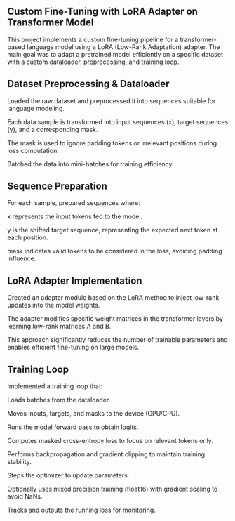 ## Custom Fine-Tuning with LoRA Adapter on Transformer Model
This project implements a custom fine-tuning pipeline for a transformer-based language model using a LoRA (Low-Rank Adaptation) adapter. The main goal was to adapt a pretrained model efficiently on a specific dataset with a custom dataloader, preprocessing, and training loop.

## Dataset Preprocessing & Dataloader
Loaded the raw dataset and preprocessed it into sequences suitable for language modeling.

Each data sample is transformed into input sequences (x), target sequences (y), and a corresponding mask.

The mask is used to ignore padding tokens or irrelevant positions during loss computation.

Batched the data into mini-batches for training efficiency.

## Sequence Preparation
For each sample, prepared sequences where:

x represents the input tokens fed to the model.

y is the shifted target sequence, representing the expected next token at each position.

mask indicates valid tokens to be considered in the loss, avoiding padding influence.

## LoRA Adapter Implementation

Created an adapter module based on the LoRA method to inject low-rank updates into the model weights.

The adapter modifies specific weight matrices in the transformer layers by learning low-rank matrices A and B.

This approach significantly reduces the number of trainable parameters and enables efficient fine-tuning on large models.

## Training Loop
Implemented a training loop that:

Loads batches from the dataloader.

Moves inputs, targets, and masks to the device (GPU/CPU).

Runs the model forward pass to obtain logits.

Computes masked cross-entropy loss to focus on relevant tokens only.

Performs backpropagation and gradient clipping to maintain training stability.

Steps the optimizer to update parameters.

Optionally uses mixed precision training (float16) with gradient scaling to avoid NaNs.

Tracks and outputs the running loss for monitoring.